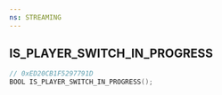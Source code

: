 ```yaml
---
ns: STREAMING
---
```

## IS_PLAYER_SWITCH_IN_PROGRESS

```c
// 0xED20CB1F5297791D
BOOL IS_PLAYER_SWITCH_IN_PROGRESS();
```

